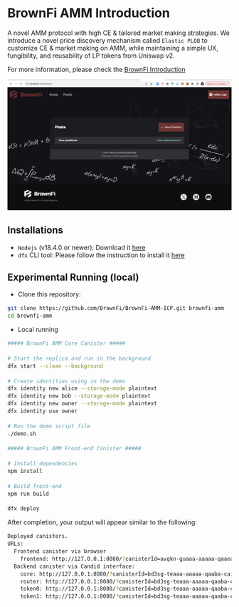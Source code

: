 # BrownFi AMM Introduction

A novel AMM protocol with high CE & tailored market making strategies. We introduce a novel price discovery mechanism called `Elastic PLOB` to customize CE & market making on AMM, while maintaining a simple UX, fungibility, and reusability of LP tokens from Uniswap v2.

For more information, please check the [BrownFi Introduction](https://github.com/BrownFi/BrownFi-AMM-ICP/blob/main/BrownFi.md)

![ui](./images/docs/ui.png)

## Installations

- `Nodejs` (v18.4.0 or newer): Download it [here](https://nodejs.org/en/download)
- `dfx` CLI tool: Please follow the instruction to install it [here](https://internetcomputer.org/docs/current/developer-docs/getting-started/install/)

## Experimental Running (local)

- Clone this repository:

```bash
git clone https://github.com/BrownFi/BrownFi-AMM-ICP.git brownfi-amm
cd brownfi-amm
```

- Local running

```bash
##### BrownFi AMM Core Canister #####

# Start the replica and run in the background
dfx start --clean --background

# Create identities using in the demo
dfx identity new alice --storage-mode plaintext
dfx identity new bob --storage-mode plaintext
dfx identity new owner --storage-mode plaintext
dfx identity use owner

# Run the demo script file
./demo.sh

##### BrownFi AMM Front-end Canister #####

# Install dependencies
npm install

# Build front-end
npm run build

dfx deploy
```

After completion, your output will appear similar to the following:

```bash
Deployed canisters.
URLs:
  Frontend canister via browser
    frontend: http://127.0.0.1:8080/?canisterId=avqkn-guaaa-aaaaa-qaaea-cai
  Backend canister via Candid interface:
    core: http://127.0.0.1:8080/?canisterId=bd3sg-teaaa-aaaaa-qaaba-cai&id=be2us-64aaa-aaaaa-qaabq-cai
    router: http://127.0.0.1:8080/?canisterId=bd3sg-teaaa-aaaaa-qaaba-cai&id=bkyz2-fmaaa-aaaaa-qaaaq-cai
    token0: http://127.0.0.1:8080/?canisterId=bd3sg-teaaa-aaaaa-qaaba-cai&id=br5f7-7uaaa-aaaaa-qaaca-cai
    token1: http://127.0.0.1:8080/?canisterId=bd3sg-teaaa-aaaaa-qaaba-cai&id=bw4dl-smaaa-aaaaa-qaacq-cai
```
